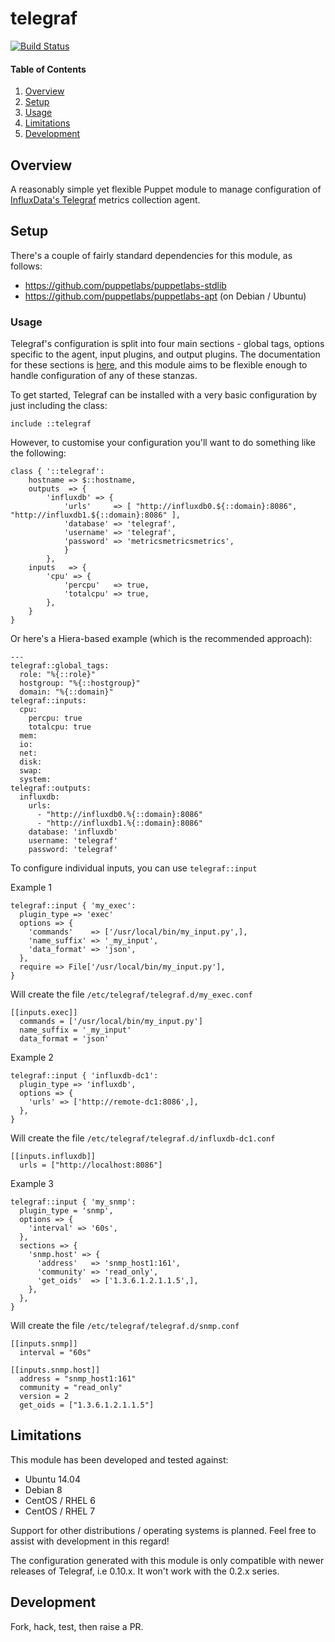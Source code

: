 # telegraf

[![Build Status](https://travis-ci.org/datacentred/puppet-telegraf.png?branch=master)](https://travis-ci.org/datacentred/puppet-telegraf)

#### Table of Contents

1. [Overview](#overview)
2. [Setup](#setup)
3. [Usage](#usage)
4. [Limitations](#limitations)
5. [Development](#development)

## Overview

A reasonably simple yet flexible Puppet module to manage configuration of
[InfluxData's Telegraf](https://influxdata.com/time-series-platform/telegraf/) metrics collection agent.

## Setup

There's a couple of fairly standard dependencies for this module, as follows:

* https://github.com/puppetlabs/puppetlabs-stdlib
* https://github.com/puppetlabs/puppetlabs-apt (on Debian / Ubuntu)

### Usage

Telegraf's configuration is split into four main sections - global tags,
options specific to the agent, input plugins, and output plugins.  The
documentation for these sections is [here](https://github.com/influxdata/telegraf/blob/master/docs/CONFIGURATION.md),
and this module aims to be flexible enough to handle configuration of any of
these stanzas.

To get started, Telegraf can be installed with a very basic configuration by
just including the class:

    include ::telegraf

However, to customise your configuration you'll want to do something like the following:

    class { '::telegraf':
        hostname => $::hostname,
        outputs  => {
            'influxdb' => {
                'urls'     => [ "http://influxdb0.${::domain}:8086", "http://influxdb1.${::domain}:8086" ],
                'database' => 'telegraf',
                'username' => 'telegraf',
                'password' => 'metricsmetricsmetrics',
                }
            },
        inputs   => {
            'cpu' => {
                'percpu'   => true,
                'totalcpu' => true,
            },
        }
    }

Or here's a Hiera-based example (which is the recommended approach):

    ---
    telegraf::global_tags:
      role: "%{::role}"
      hostgroup: "%{::hostgroup}"
      domain: "%{::domain}"
    telegraf::inputs:
      cpu:
        percpu: true
        totalcpu: true
      mem:
      io:
      net:
      disk:
      swap:
      system:
    telegraf::outputs:
      influxdb:
        urls:
          - "http://influxdb0.%{::domain}:8086"
          - "http://influxdb1.%{::domain}:8086"
        database: 'influxdb'
        username: 'telegraf'
        password: 'telegraf'

To configure individual inputs, you can use `telegraf::input`

Example 1

    telegraf::input { 'my_exec':
      plugin_type => 'exec'
      options => {
        'commands'    => ['/usr/local/bin/my_input.py',],
        'name_suffix' => '_my_input',
        'data_format' => 'json',
      },
      require => File['/usr/local/bin/my_input.py'],
    }

Will create the file `/etc/telegraf/telegraf.d/my_exec.conf`

    [[inputs.exec]]
      commands = ['/usr/local/bin/my_input.py']
      name_suffix = '_my_input'
      data_format = 'json'

Example 2

    telegraf::input { 'influxdb-dc1':
      plugin_type => 'influxdb',
      options => {
        'urls' => ['http://remote-dc1:8086',],
      },
    }

Will create the file `/etc/telegraf/telegraf.d/influxdb-dc1.conf`

    [[inputs.influxdb]]
      urls = ["http://localhost:8086"]

Example 3

    telegraf::input { 'my_snmp':
      plugin_type = 'snmp',
      options => {
        'interval' => '60s',
      },
      sections => {
        'snmp.host' => {
          'address'   => 'snmp_host1:161',
          'community' => 'read_only',
          'get_oids'  => ['1.3.6.1.2.1.1.5',],
        },
      },
    }

Will create the file `/etc/telegraf/telegraf.d/snmp.conf`

    [[inputs.snmp]]
      interval = "60s"

    [[inputs.snmp.host]]
      address = "snmp_host1:161"
      community = "read_only"
      version = 2
      get_oids = ["1.3.6.1.2.1.1.5"]

## Limitations

This module has been developed and tested against:

 * Ubuntu 14.04
 * Debian 8
 * CentOS / RHEL 6
 * CentOS / RHEL 7

Support for other distributions / operating systems is planned.  Feel free to
assist with development in this regard!

The configuration generated with this module is only compatible with newer
releases of Telegraf, i.e 0.10.x.  It won't work with the 0.2.x series.

## Development

Fork, hack, test, then raise a PR.
